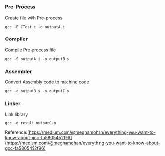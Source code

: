 
#

### Pre-Process

Create file with Pre-process
```
gcc -E CTest.c -o outputA.i
```

### Compiler

Compile Pre-process file
```
gcc -S outputA.i -o outputB.s
```

### Assembler

Convert Assembly code to machine code
```
gcc -c outputB.s -o outputC.o
```

### Linker

Link library
```
gcc -o result outputC.o
```

Reference:[https://medium.com/@meghamohan/everything-you-want-to-know-about-gcc-fa5805452f96](https://medium.com/@meghamohan/everything-you-want-to-know-about-gcc-fa5805452f96)
